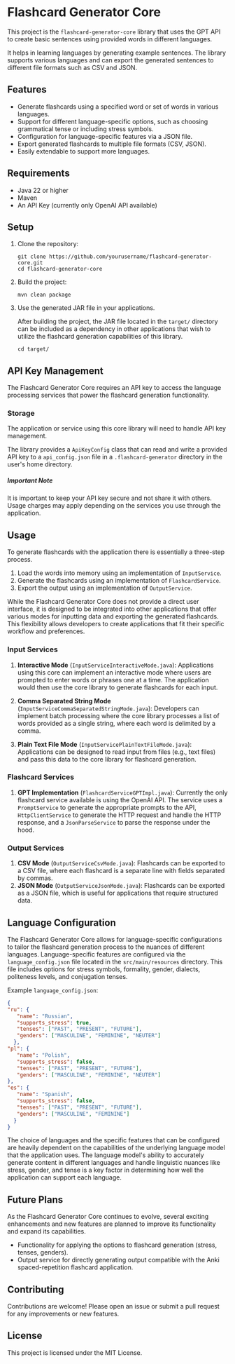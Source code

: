 # Flashcard Generator Core

This project is the `flashcard-generator-core` library that uses the GPT API to create basic sentences using provided words in different languages.

It helps in learning languages by generating example sentences. 
The library supports various languages and can export the generated sentences to different file formats such as CSV and JSON.

## Features
- Generate flashcards using a specified word or set of words in various languages.
- Support for different language-specific options, such as choosing grammatical tense or including stress symbols.
- Configuration for language-specific features via a JSON file.
- Export generated flashcards to multiple file formats (CSV, JSON).
- Easily extendable to support more languages.

## Requirements
- Java 22 or higher
- Maven
- An API Key (currently only OpenAI API available)


## Setup
1. Clone the repository:

   ```shell
   git clone https://github.com/yourusername/flashcard-generator-core.git
   cd flashcard-generator-core
   ```
   
2. Build the project:

   ```shell
   mvn clean package
   ```

3. Use the generated JAR file in your applications.

   After building the project, the JAR file located in the `target/` directory can be included as a dependency in other applications that wish to utilize the flashcard generation capabilities of this library.

   ```shell
   cd target/
   ```

## API Key Management

The Flashcard Generator Core requires an API key to access the language processing services that power the flashcard generation functionality.

### Storage

The application or service using this core library will need to handle API key management. 

The library provides a `ApiKeyConfig` class that can read and write a provided API key to a `api_config.json` file in a `.flashcard-generator` directory in the user's home directory.

##### Important Note
It is important to keep your API key secure and not share it with others. Usage charges may apply depending on the services you use through the application.

## Usage

To generate flashcards with the application there is essentially a three-step process. 
1. Load the words into memory using an implementation of `InputService`.
2. Generate the flashcards using an implementation of `FlashcardService`.
3. Export the output using an implementation of `OutputService`.  

While the Flashcard Generator Core does not provide a direct user interface, it is designed to be integrated into other applications that offer various modes for inputting data and exporting the generated flashcards. 
This flexibility allows developers to create applications that fit their specific workflow and preferences.

### Input Services

1. **Interactive Mode** (`InputServiceInteractiveMode.java`): Applications using this core can implement an interactive mode where users are prompted to enter words or phrases one at a time. The application would then use the core library to generate flashcards for each input.

2. **Comma Separated String Mode** (`InputServiceCommaSeparatedStringMode.java`): Developers can implement batch processing where the core library processes a list of words provided as a single string, where each word is delimited by a comma.

3. **Plain Text File Mode** (`InputServicePlainTextFileMode.java`): Applications can be designed to read input from files (e.g., text files) and pass this data to the core library for flashcard generation.

### Flashcard Services

1. **GPT Implementation** (`FlashcardServiceGPTImpl.java`): Currently the only flashcard service available is using the OpenAI API. The service uses a `PromptService` to generate the appropriate prompts to the API, `HttpClientService` to generate the HTTP request and handle the HTTP response, and a `JsonParseService` to parse the response under the hood.

### Output Services

1. **CSV Mode** (`OutputServiceCsvMode.java`): Flashcards can be exported to a CSV file, where each flashcard is a separate line with fields separated by commas.
2. **JSON Mode** (`OutputServiceJsonMode.java`): Flashcards can be exported as a JSON file, which is useful for applications that require structured data.

## Language Configuration

The Flashcard Generator Core allows for language-specific configurations to tailor the flashcard generation process to the nuances of different languages.
Language-specific features are configured via the `language_config.json` file located in the `src/main/resources` directory. This file includes options for stress symbols, formality, gender, dialects, politeness levels, and conjugation tenses.

Example `language_config.json`:

```json
{
"ru": {
   "name": "Russian",
   "supports_stress": true,
   "tenses": ["PAST", "PRESENT", "FUTURE"],
   "genders": ["MASCULINE", "FEMININE", "NEUTER"]
  },
"pl": {
   "name": "Polish",
   "supports_stress": false,
   "tenses": ["PAST", "PRESENT", "FUTURE"],
   "genders": ["MASCULINE", "FEMININE", "NEUTER"]
},
"es": {
   "name": "Spanish",
   "supports_stress": false,
   "tenses": ["PAST", "PRESENT", "FUTURE"],
   "genders": ["MASCULINE", "FEMININE"]
  }
}
```

The choice of languages and the specific features that can be configured are heavily dependent on the capabilities of the underlying language model that the application uses. The language model's ability to accurately generate content in different languages and handle linguistic nuances like stress, gender, and tense is a key factor in determining how well the application can support each language.

## Future Plans
As the Flashcard Generator Core continues to evolve, several exciting enhancements and new features are planned to improve its functionality and expand its capabilities.

- Functionality for applying the options to flashcard generation (stress, tenses, genders).
- Output service for directly generating output compatible with the Anki spaced-repetition flashcard application.

## Contributing

Contributions are welcome! Please open an issue or submit a pull request for any improvements or new features.

## License
This project is licensed under the MIT License.

